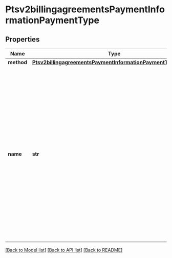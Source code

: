 # Ptsv2billingagreementsPaymentInformationPaymentType

## Properties
Name | Type | Description | Notes
------------ | ------------- | ------------- | -------------
**method** | [**Ptsv2billingagreementsPaymentInformationPaymentTypeMethod**](Ptsv2billingagreementsPaymentInformationPaymentTypeMethod.md) |  | [optional] 
**name** | **str** | A Payment Type is an agreed means for a payee to receive legal tender from a payer. The way one pays for a commercial financial transaction. Examples: Card, Bank Transfer, Digital, Direct Debit. Possible values: - &#x60;EWALLET&#x60; - &#x60;directDebitSepa&#x60; - &#x60;directDebitBacs&#x60; #### SEPA/BACS Required for mandates services #### Paypal Required for billing agreements  | [optional] 

[[Back to Model list]](../README.md#documentation-for-models) [[Back to API list]](../README.md#documentation-for-api-endpoints) [[Back to README]](../README.md)


